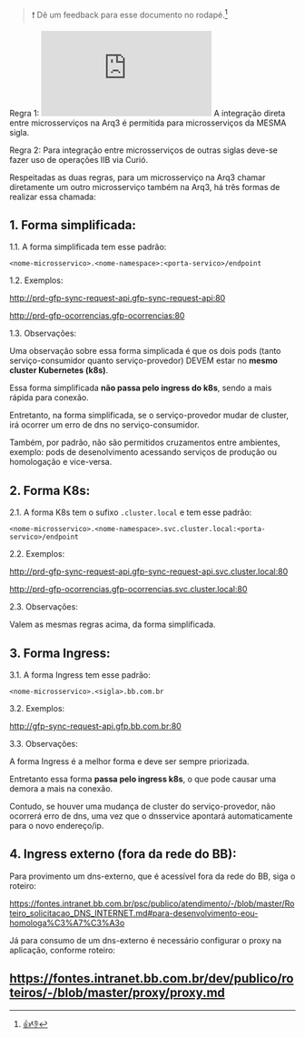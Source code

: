 > :exclamation: Dê um feedback para esse documento no rodapé.[^1]

Regra 1:
![](https://eni.bb.com.br/eni1/matomo.php?idsite=469&amp;rec=1&amp;url=https://fontes.intranet.bb.com.br/dev/publico/roteiros/-/blob/master/kubernetes/dns-k8s.md&amp;action_name=kubernetes/dns-k8s)
A integração direta entre microsserviços na Arq3 é permitida para microsserviços da MESMA sigla.

Regra 2:
Para integração entre microsserviços de outras siglas deve-se fazer uso de operações IIB via Curió.

Respeitadas as duas regras, para um microsserviço na Arq3 chamar diretamente um outro microsserviço também na Arq3, há três formas de realizar essa chamada:

## 1. Forma simplificada:

1.1. A forma simplificada tem esse padrão:

```
<nome-microsservico>.<nome-namespace>:<porta-servico>/endpoint

```

1.2. Exemplos:

http://prd-gfp-sync-request-api.gfp-sync-request-api:80

http://prd-gfp-ocorrencias.gfp-ocorrencias:80

1.3. Observações:

Uma observação sobre essa forma simplicada é que os dois pods (tanto serviço-consumidor quanto serviço-provedor) DEVEM estar no **mesmo cluster Kubernetes (k8s)**.

Essa forma simplificada **não passa pelo ingress do k8s**, sendo a mais rápida para conexão.

Entretanto, na forma simplificada, se o serviço-provedor mudar de cluster, irá ocorrer um erro de dns no serviço-consumidor.


Também, por padrão, não são permitidos cruzamentos entre ambientes, exemplo: pods de desenolvimento acessando serviços de produção ou homologação e vice-versa.



## 2. Forma K8s:

2.1. A forma K8s tem o sufixo `.cluster.local` e tem esse padrão:

```
<nome-microsservico>.<nome-namespace>.svc.cluster.local:<porta-servico>/endpoint
```

2.2. Exemplos:

http://prd-gfp-sync-request-api.gfp-sync-request-api.svc.cluster.local:80

http://prd-gfp-ocorrencias.gfp-ocorrencias.svc.cluster.local:80

2.3. Observações:

Valem as mesmas regras acima, da forma simplificada.



## 3. Forma Ingress:


3.1. A forma Ingress tem esse padrão:

```
<nome-microsservico>.<sigla>.bb.com.br
```


3.2. Exemplos:

http://gfp-sync-request-api.gfp.bb.com.br:80


3.3. Observações:

A forma Ingress é a melhor forma e deve ser sempre priorizada. 

Entretanto essa forma **passa pelo ingress k8s**, o que pode causar uma demora a mais na conexão.

Contudo, se houver uma mudança de cluster do serviço-provedor, não ocorrerá erro de dns, uma vez que o dnsservice apontará automaticamente para o novo endereço/ip.



## 4. Ingress externo (fora da rede do BB):

Para provimento um dns-externo, que é acessível fora da rede do BB, siga o roteiro:

https://fontes.intranet.bb.com.br/psc/publico/atendimento/-/blob/master/Roteiro_solicitacao_DNS_INTERNET.md#para-desenvolvimento-eou-homologa%C3%A7%C3%A3o


Já para consumo de um dns-externo é necessário configurar o proxy na aplicação, conforme roteiro:

https://fontes.intranet.bb.com.br/dev/publico/roteiros/-/blob/master/proxy/proxy.md
---
[^1]: [👍👎](http://feedback.dev.intranet.bb.com.br/?origem=roteiros&url_origem=fontes.intranet.bb.com.br/dev/publico/roteiros/-/blob/master/kubernetes/dns-k8s.md&internalidade=kubernetes/dns-k8s)
